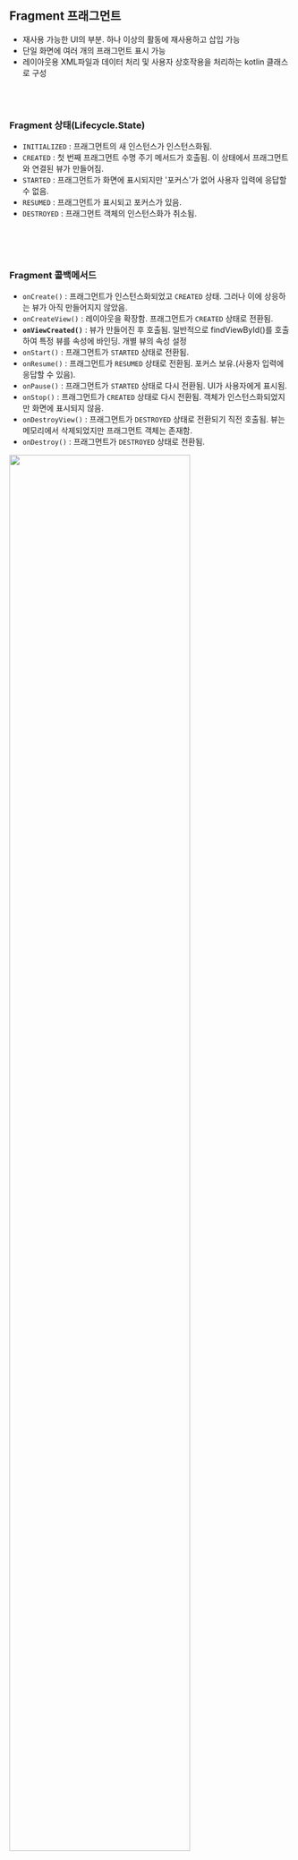
## Fragment 프래그먼트
* 재사용 가능한 UI의 부분. 하나 이상의 활동에 재사용하고 삽입 가능
* 단일 화면에 여러 개의 프래그먼트 표시 가능
* 레이아웃용 XML파일과 데이터 처리 및 사용자 상호작용을 처리하는 kotlin 클래스로 구성

<br><br>

### Fragment 상태(Lifecycle.State)
  - `INITIALIZED` : 프래그먼트의 새 인스턴스가 인스턴스화됨.
  - `CREATED` : 첫 번째 프래그먼트 수명 주기 메서드가 호출됨. 이 상태에서 프래그먼트와 연결된 뷰가 만들어짐.
  - `STARTED` : 프래그먼트가 화면에 표시되지만 '포커스'가 없어 사용자 입력에 응답할 수 없음.
  - `RESUMED` : 프래그먼트가 표시되고 포커스가 있음.
  - `DESTROYED` : 프래그먼트 객체의 인스턴스화가 취소됨.


<br><br><br>

###  Fragment 콜백메서드
 - `onCreate()` : 프래그먼트가 인스턴스화되었고 `CREATED` 상태. 그러나 이에 상응하는 뷰가 아직 만들어지지 않았음.
 - `onCreateView()` : 레이아웃을 확장함. 프래그먼트가 `CREATED` 상태로 전환됨.
 - **`onViewCreated()`** : 뷰가 만들어진 후 호출됨. 일반적으로 findViewById()를 호출하여 특정 뷰를 속성에 바인딩. 개별 뷰의 속성 설정 
 - `onStart()` : 프래그먼트가 `STARTED` 상태로 전환됨.
 - `onResume()` : 프래그먼트가 `RESUMED` 상태로 전환됨. 포커스 보유.(사용자 입력에 응답할 수 있음).
 - `onPause()` : 프래그먼트가 `STARTED` 상태로 다시 전환됨. UI가 사용자에게 표시됨.
 - `onStop()` : 프래그먼트가 `CREATED` 상태로 다시 전환됨. 객체가 인스턴스화되었지만 화면에 표시되지 않음.
 - `onDestroyView()` : 프래그먼트가 `DESTROYED` 상태로 전환되기 직전 호출됨. 뷰는 메모리에서 삭제되었지만 프래그먼트 객체는 존재함.
 - `onDestroy()` : 프래그먼트가 `DESTROYED` 상태로 전환됨.


<img src = "https://developer.android.com/codelabs/basic-android-kotlin-training-fragments-navigation-component/img/74470aacefa170bd.png?hl=ko" style="width:80%; height:80%;">


<br><br><br>

### Fragment 생성
1. 프로젝트 탐색기에서 app 선택
2. File > New > Fragment > Fragment (Blank) 추가 > 클래스와 레이아웃 파일 생성
3. 대화상자에서 Fragment Name 설정

<br><br><br>


### Fragment 구현
1. 뷰 바인딩 클래스 생성 : build.gradle > buildFeatures > viewBinding = true 설정 시 각 레이아웃 파일에 자동 생성
2. 프래그먼트 클래스에서 바인딩 클래스 참조를 가져와 변수로 지정 <br>
   : onCreateView()메서드 호출 전까지 레이아웃 확장이 불가능하므로 null값을 주어야함 <br>
   (ex : private var _binding: FragmentLetterListBinding? = null)
3. binding 변수를 만들어 _binding!!으로 저장
   (ex : private val binding get() = _binding!!)
4. onCreate() 구현   
    ```kotlin
    override fun onCreate(savedInstanceState: Bundle?) {
        super.onCreate(savedInstanceState)
        setHasOptionsMenu(true)
    }
    ```
5. onCreateView()에서 레이아웃 확장
    ```kotlin
    override fun onCreateView( 
        inflater: LayoutInflater, container: ViewGroup?, savedInstanceState: Bundle?
    ): View? {
        _binding = FragmentLetterListBinding.inflate(inflater, container, false)
        val view = binding.root
        return view
    }    
    ```
6. onViewCreate() 구현
7. onDestroy() 구현
    ```kotlin
    override fun onDestroyView() {
        super.onDestroyView()
        _binding = null
    }
    ```
8. onCreateOptionMenu() ( Activity 클래스 > menuInflater 의 역할)
    ```kotlin
    override fun onCreateOptionsMenu(menu: Menu, inflater: MenuInflater) {
        inflater.inflate(R.menu.layout_menu, menu)

        val layoutButton = menu.findItem(R.id.action_switch_layout)
        setIcon(layoutButton)
    }
    ```

<br><br><br>

## 탐색 구성요소
* 탐색 그래프 : 앱에서 탐색을 시각적으로 보여주는 XML 파일. 
* `NavHost` : 활동 내에서 탐색 그래프의 대상을 표시하는 데 사용. 프래그먼트 간에 이동하면 NavHost에 표시되는 대상이 업데이트됨. `MainActivity`에서 `NavHostFragment`라는 기본 제공 구현을 사용함.
* `NavController` : `NavHost`에 표시되는 대상 간 탐색 제어 가능. `navigate()` 메서드를 호출하여 표시되는 프래그먼트 교체 가능. 시스템의 '위로' 버튼에 응답하여 이전에 표시된 프래그먼트로 다시 이동하는 등 일반적인 작업 처리 가능.


<br><br>

### 탐색 종속 항목
1. 프로젝트 수준 build.gradle > buildscript > ext 에 nav_version 추가
    ``` gradle
    buildscript {
    ext {
        appcompat_version = "1.2.0"
        constraintlayout_version = "2.0.2"
        core_ktx_version = "1.3.2"
        kotlin_version = "1.3.72"
        material_version = "1.2.1"
        nav_version = "2.3.1"
    }
    ...
    ``` 
2. app 수준 build.gradle > dependencies 에 다음 항목 추가
    ``` gradle
    implementation "androidx.navigation:navigation-fragment-ktx:$nav_version"
    implementation "androidx.navigation:navigation-ui-ktx:$nav_version"
    ```

<br><br><br>

### Safe Args 플러그인
* 프래그먼트 간에 데이터를 전달할 때 유형 안전성을 지원하는 Gradle 플러그인
* 탐색 작업의 클래스와 메서드를 자동 생성하여 인수를 통해 유형 안정성 보장
1. 프로젝트 수준 build.gradle > buildscript > dependencies 에 다음 경로 추가
    ``` gradle
    classpath "androidx.navigation:navigation-safe-args-gradle-plugin:$nav_version"
    ``` 
2. app 수준 build.gradle > plugins 에 다음 항목 추가
    ``` gradle
    plugins {
        ...
        id 'androidx.navigation.safeargs.kotlin'
    }
    ```
3. 상단 배너의 'Sync Now' 버튼 클릭


<br><br><br>

### 탐색 그래프 NavGraph
* 앱 탐색의 가상 매핑 
* 화면/프래그먼트는 이동 가능한 대상으로 NavGraph는 각 대상이 관련되는 방식을 xml 파일로 나타낼 수 있음
<br>

* MainActivity에서 FragmentContainerView 사용
  1. activity_main.xml에서 `FragmentContainerView` 추가 <br>
  2. name 속성 : 특정 프래그먼트 지정이 가능하지만 NavHostFragment로 설정 시 FragmentContainerView가 프래그먼트 간 이동 가능
  3. app:defaultNavHost 속성 : 프래그먼트 컨테이너가 탐색계층구조와 상호작용 가능
  4. app:navGraph="@navigation/nav_graph" 속성 : 프래그먼트의 이동방법을 정의하는 xml 파일을 가리킴 
  5. FrameLayout에 xmlns:app 속성 추가
    ``` xml
    <?xml version="1.0" encoding="utf-8"?>
    <FrameLayout xmlns:android="http://schemas.android.com/apk/res/android"
        xmlns:tools="http://schemas.android.com/tools"
        xmlns:app="http://schemas.android.com/apk/res-auto"
        android:layout_width="match_parent"
        android:layout_height="match_parent"
        tools:context=".MainActivity">

        <androidx.fragment.app.FragmentContainerView
            android:id="@+id/nav_host_fragment"
            android:name="androidx.navigation.fragment.NavHostFragment"
            android:layout_width="match_parent"
            android:layout_height="match_parent"
            app:defaultNavHost="true"
            app:navGraph="@navigation/nav_graph" />
    </FrameLayout>
    ```
<br>

* 탐색 그래프 설정
  1. File > New > Android Resource File 추가 <br>
     File name : nav_graph.xml <br>
     Resource type : Navigation <br>
     Directory name : navigation 
  2. nav_graph.xml 파일에서 프래그먼트 대상 추가    
   
<br>

* 탐색 작업 생성
  1. 프래그먼트 대상 위에 표시되는 원에서 다음 대상으로 드래그
  2. 생성된 화살표 클릭시 작업 확인 가능

<br>

* 프래그먼트 인수 지정
  1. nav_graph.xml 파일에서 프래그먼트 선택
  2. attribute > Arguments > + 버튼
  3. Name : letter <br>
     Type : String  -> 탐색 작업이 실행될 때 String이 예상됨

<br>

* 시작 대상 설정
  1. nav_graph.xml 파일에서 시작 대상 클릭
  2. 상단 바에서 'Assign start destination'버튼 클릭

<br><br><br>

### 탐색 Action 추가
1. 탐색 작업과 관련된 클래스에 onClickListener 추가 후 탐색 action 추가
2. 탐색 작업 참조가 있을 경우 NavController(탐색 작업 실행을 허용하는 객체) 참조를 가져와서 작업을 전달하는 navigate() 호출
    ```kotlin
        holder.button.setOnClickListener {
            val action = LetterListFragmentDirections.actionLetterListFragmentToWordListFragment( letter = holder.button.text.toString())
            holder.view.findNavController().navigate(action)
        }
    ```
 

<br><br><br>

### MainActivity 구성
1. navController 생성
2. onCreate() 에서 setContentView() 호출 후 nav_host_fragment 참조를 navController 에 할당
3. onCreate() 에서 setupActionBarWithNavController() 호출 후 navController를 인자로 전달
4. onSupportNavigateUp() 구현 : 위로 버튼 처리

```kotlin
class MainActivity : AppCompatActivity() {
    private lateinit var recyclerView: RecyclerView
    private var isLinearLayoutManager = true

    private lateinit var navController: NavController       //1

    override fun onCreate(savedInstanceState: Bundle?) {
        super.onCreate(savedInstanceState)

        val binding = ActivityMainBinding.inflate(layoutInflater)
        setContentView(binding.root)    

        val navHostFragment = supportFragmentManager.findFragmentById(R.id.nav_host_fragment) as NavHostFragment
        navController = navHostFragment.navController       //2
        setupActionBarWithNavController(navController)      //3
    }// onCreate


    override fun onSupportNavigateUp(): Boolean {           //4
        return navController.navigateUp() || super.onSupportNavigateUp()
    }   
}
```

<br><br><br>

### Fragment에서 인수 가져오기
1. `letterId` 변수 생성
2. onCreate() 재정의
3. 어댑터의 onViewCreated()의 activity?.intent?.extras?.getString(LETTER).toString()를 letterId 로 변경

```kotlin
class WordListFragment : Fragment() {

    private var _binding: FragmentWordListBinding? = null
    private val binding get() = _binding!!

    private lateinit var letterId : String      //1


    override fun onCreate(savedInstanceState: Bundle?) {
        super.onCreate(savedInstanceState)

        arguments?.let {                        //2
            letterId = it.getString(LETTER).toString()
        }
    }
    
    ...

    override fun onViewCreated(view: View, savedInstanceState: Bundle?) {
        val recyclerView = binding.recyclerView
        recyclerView.layoutManager = LinearLayoutManager(requireContext())
        recyclerView.adapter = WordAdapter(letterId, requireContext())      //3

        recyclerView.addItemDecoration(
            DividerItemDecoration(context, DividerItemDecoration.VERTICAL)
        )
    }
    ...
}
```

<br><br><br>

### 프래그먼트 라벨 업데이트
* label 속성 : 상위 활동이 알고 앱 바에서 사용할 label 
1. strings.xml 에서 속성 추가
2. nav_graph.xml > 각 프래그먼트의 Attributes > label 설정 : @String/[label]
   (ex : @String/app_name)

 <br> <br> <br>